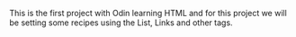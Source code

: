 This is the first project with Odin learning HTML and for this project we will be setting some recipes using the List, Links and other tags.